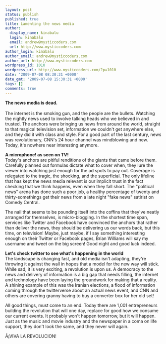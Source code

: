 ```yaml
---
layout: post
status: publish
published: true
title: Lamenting the news media
author:
  display_name: kinabalu
  login: kinabalu
  email: andrew@mysticcoders.com
  url: http://www.mysticcoders.com
author_login: kinabalu
author_email: andrew@mysticcoders.com
author_url: http://www.mysticcoders.com
wordpress_id: 1010
wordpress_url: http://www.mysticcoders.com/?p=1010
date: '2009-07-08 08:30:31 +0000'
date_gmt: '2009-07-08 15:30:31 +0000'
tags: []
comments: true
---
```

<p><strong>The news media is dead.</strong><br/><br />
The internet is the smoking gun, and the people are the bullets.  Watching the nightly news used to involve talking heads who we believed in and trusted.  The anchors were bringing us news from around the world, straight to that magical television set, information we couldn't get anywhere else, and they did it with class and style.  For a good part of the last century, news was revolutionary, CNN's 24 hour channel was mindblowing and new.  Today, it's nowhere near interesting anymore.<a id="more"></a><a id="more-1010"></a></p>
<p><strong>A microphone!  as seen on TV!</strong><br />
Today's anchors are pitiful renditions of the giants that came before them.  Carefully planned out formulas dictate what to cover when, they lure the viewer into watching just enough for the ad spots to pay out.  Coverage is relegated to the tragic, the shocking, and the superficial.  The only lifeline that has kept the news media relevant is our implicit trust in the fact checking that we think happens, even when they fall short.  The "political news" arena has done such a poor job, a healthy percentage of twenty and thirty-somethings get their news from a late night "fake news" satirist on Comedy Central.</p>
<p>The nail that seems to be pounding itself into the coffins that they've neatly arranged for themselves, is micro-blogging.  In the shortest time span, services like Twitter and Facebook have convinced the anchors that rather than deliver the news, they should be delivering us our words back, but this time, on television!  Maybe, just maybe, if I say something interesting enough on their Twitter or Facebook pages, Brian Williams will say my username and tweet on the big screen!  Good night and good luck indeed.</p>
<p><strong>Let's check twitter to see what's happening in the world</strong><br />
The landscape is changing fast, and old media isn't adapting, they're throwing it against the wall in hopes that a model for the new way will stick.  While sad, it is very exciting, a revolution is upon us.  A democracy to the news and delivery of information is a big gap that needs filling, the internet and technology have been laying the groundwork for making that a reality.  A shining example of this was the Iranian elections, a flood of information coming through the twitterverse about an actual news event, and CNN and others are covering granny having to buy a converter box for her old set!</p>
<p>All good things, must come to an end.  Today there are 1,001 entrepreneurs building the revolution that will one day, replace for good how we consume our current events.  It probably won't happen tomorrow, but it will happen.  Just as the music and movie industry and the newspaper in a coma on life support, they don't look the same, and they never will again.</p>
<p>Â¡VIVA LA REVOLUCION!</p>
